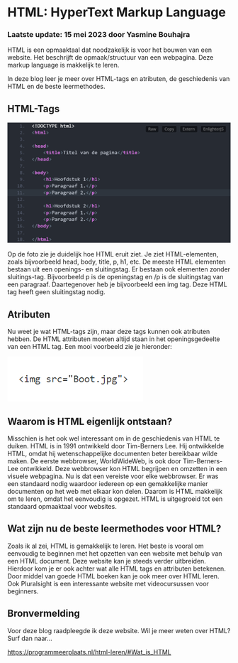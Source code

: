 
# HTML: HyperText Markup Language 

### Laatste update: 15 mei 2023 door Yasmine Bouhajra

HTML is een opmaaktaal dat noodzakelijk is voor het bouwen van een website. Het beschrijft de opmaak/structuur van een webpagina. Deze markup language is makkelijk te leren. 

In deze blog leer je meer over HTML-tags en atributen, de geschiedenis van HTML en de beste leermethodes. 

## HTML-Tags

![](Images/voorbeeldhtml.png)

Op de foto zie je duidelijk hoe HTML eruit ziet. Je ziet HTML-elementen, zoals bijvoorbeeld head, body, title, p, h1, etc. De meeste HTML elementen bestaan uit een openings- en sluitingstag. Er bestaan ook elementen zonder sluitings-tag. Bijvoorbeeld p is de openingstag en /p is de sluitingstag van een paragraaf. Daartegenover heb je bijvoorbeeld een img tag. Deze HTML tag heeft geen sluitingstag nodig. 

## Atributen 

Nu weet je wat HTML-tags zijn, maar deze tags kunnen ook atributen hebben. De HTML attributen moeten altijd staan in het openingsgedeelte van een HTML tag. Een mooi voorbeeld zie je hieronder:

![](Images/voorbeeldatribute.png)

## Waarom is HTML eigenlijk ontstaan? 

Misschien is het ook wel interessant om in de geschiedenis van HTML te duiken. HTML is in 1991 ontwikkeld door Tim-Berners Lee. Hij ontwikkelde HTML, omdat hij wetenschappelijke documenten beter bereikbaar wilde maken. De eerste webbrowser, WorldWideWeb, is ook door Tim-Berners-Lee ontwikkeld. Deze webbrowser kon HTML begrijpen en omzetten in een visuele webpagina. Nu is dat een vereiste voor elke webbrowser. 
Er was een standaard nodig waardoor iedereen op een gemakkelijke manier documenten op het web met elkaar kon delen. Daarom is HTML makkelijk om te leren, omdat het eenvoudig is opgezet. HTML is uitgegroeid tot een standaard opmaaktaal voor websites.

## Wat zijn nu de beste leermethodes voor HTML?

Zoals ik al zei, HTML is gemakkelijk te leren. Het beste is vooral om eenvoudig te beginnen met het opzetten van een website met behulp van een HTML document. Deze website kan je steeds verder uitbreiden. Hierdoor kom je er ook achter wat alle HTML tags en attributen betekenen. Door middel van goede HTML boeken kan je ook meer over HTML leren. Ook Pluralsight is een interessante website met videocursussen voor beginners. 

## Bronvermelding

Voor deze blog raadpleegde ik deze website. Wil je meer weten over HTML? Surf dan naar...

 https://programmeerplaats.nl/html-leren/#Wat_is_HTML